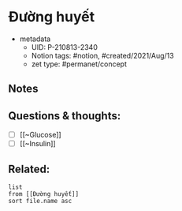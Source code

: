 # Đường huyết

- metadata
	- UID: P-210813-2340
	- Notion tags: #notion, #created/2021/Aug/13
	- zet type: #permanet/concept

## Notes


## Questions & thoughts:
- [ ] [[~Glucose]]
- [ ] [[~Insulin]]

## Related:
```dataview
list
from [[Đường huyết]]
sort file.name asc
```
